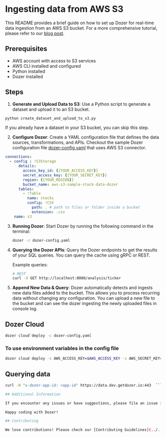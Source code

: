 # Ingesting data from AWS S3

This README provides a brief guide on how to set up Dozer for real-time data ingestion from an AWS S3 bucket. For a more comprehensive tutorial, please refer to our [blog post](https://getdozer.io/blog/Real-Time-Data-Ingestion-from-AWS-S3-using-Dozer-A-Comprehensive-Tutorial).

## Prerequisites
- AWS account with access to S3 services
- AWS CLI installed and configured
- Python installed
- Dozer installed

## Steps

1. **Generate and Upload Data to S3**: Use a Python script to generate a dataset and upload it to an S3 bucket.
 ```bash
 python create_dataset_and_upload_to_s3.py
 ```
If you already have a dataset in your S3 bucket, you can skip this step.

2. **Configure Dozer**: Create a YAML configuration file that defines the data sources, transformations, and APIs.
Checkout the sample Dozer configuration file  [dozer-config.yaml](dozer-config.yaml) that uses AWS S3 connector.

```yaml
connections:
  - config : !S3Storage
      details:
        access_key_id: {{YOUR_ACCESS_KEY}}
        secret_access_key: {{YOUR_SECRET_KEY}}
        region: {{YOUR_REGION}}
        bucket_name: aws-s3-sample-stock-data-dozer
      tables:
        - !Table
          name: stocks
          config: !CSV
            path: . # path to files or folder inside a bucket
            extension: .csv
    name: s3
```

3. **Running Dozer**: Start Dozer by running the following command in the terminal:

   ```bash
   dozer -c dozer-config.yaml
   ```

4. **Querying the Dozer APIs**: Query the Dozer endpoints to get the results of your SQL queries. You can query the cache using gRPC or REST.

   Example queries:
   ```bash
   # REST
   curl -X GET http://localhost:8080/analysis/ticker
   ```

5. **Append New Data & Query**: Dozer automatically detects and ingests new data files added to the bucket. This allows you to process recurring data without changing any configuration. You can upload a new file to the bucket and can see the dozer ingesting the newly uploaded files in console log.

## Dozer Cloud

```bash
dozer cloud`deploy -c dozer-config.yaml
```

### To use environment variables in the config file

```bash
dozer cloud deploy -s AWS_ACCESS_KEY=$AWS_ACCESS_KEY -s AWS_SECRET_KEY=$AWS_SECRET_KEY -s AWS_REGION_S3=$AWS_REGION_S3 -s AWS_BUCKET_NAME=$AWS_BUCKET_NAME
```

## Querying data

```bash
curl -H "x-dozer-app-id: <app-id" https://data.dev.getdozer.io:443  ```

## Additional Information

If you encounter any issues or have suggestions, please file an issue in the [issue tracker](https://github.com/getdozer/dozer-samples/issues) on our Github page or reach out to us on [discord](https://discord.com/invite/3eWXBgJaEQ).

Happy coding with Dozer!

## Contributing

We love contributions! Please check our [Contributing Guidelines](../../community-samples/README.md) if you're interested in helping!
